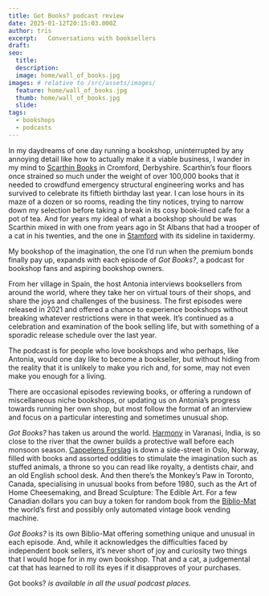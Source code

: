 ```yaml
---
title: Got Books? podcast review
date: 2025-01-12T20:15:03.000Z
author: tris
excerpt:   Conversations with booksellers
draft: 
seo:
  title:
  description:
  image: home/wall_of_books.jpg
images: # relative to /src/assets/images/
  feature: home/wall_of_books.jpg
  thumb: home/wall_of_books.jpg
  slide:
tags:
  - bookshops
  - podcasts
---
```


In my daydreams of one day running a bookshop, uninterrupted by any annoying detail like how to actually make it a viable business, I wander in my mind to [Scarthin Books](https://scarthinbooksonline.com) in Cromford, Derbyshire. Scarthin’s four floors once strained so much under the weight of over 100,000 books that it needed to crowdfund emergency structural engineering works and has survived to celebrate its fiftieth birthday last year. I can lose hours in its maze of a dozen or so rooms, reading the tiny notices, trying to narrow down my selection before taking a break in its cosy book-lined cafe for a pot of tea. And for years my ideal of what a bookshop should be was Scarthin mixed in with one from years ago in St Albans that had a trooper of a cat in his twenties, and the one in [Stamford](https://www.stmarysbooks.com) with its sideline in taxidermy. 

My bookshop of the imagination, the one I’d run when the premium bonds finally pay up, expands with each episode of *Got Books?*, a podcast for bookshop fans and aspiring bookshop owners. 

From her village in Spain, the host Antonia interviews booksellers from around the world, where they take her on virtual tours of their shops, and share the joys and challenges of the business. The first episodes were released in 2021 and offered a chance to experience bookshops without breaking whatever restrictions were in that week. It’s continued as a celebration and examination of the book selling life, but with something of a sporadic release schedule over the last year.

The podcast is for people who love bookshops and who perhaps, like Antonia, would one day like to become a bookseller, but without hiding from the reality that it is unlikely to make you rich and, for some, may not even make you enough for a living. 

There are occasional episodes reviewing books, or offering a rundown of miscellaneous niche bookshops, or updating us on Antonia’s progress towards running her own shop, but most follow the format of an interview and focus on a particular interesting and sometimes unusual shop.

*Got Books?* has taken us around the world. [Harmony](https://harmonybooksonline.com/Default.aspx) in Varanasi, India, is so close to the river that the owner builds a protective wall before each monsoon season. [Cappelens Forslag](https://www.cappelensforslag.no/english-cappelens-forslags-konversasjonsleksikon-cfkl) is down a side-street in Oslo, Norway, filled with books and assorted oddities to stimulate the imagination such as stuffed animals, a throne so you can read like royalty, a dentists chair, and an old English school desk. And then there’s the Monkey’s Paw in Toronto, Canada, specialising in unusual books from before 1980, such as the Art of Home Cheesemaking, and Bread Sculpture: The Edible Art. For a few Canadian dollars you can buy a token for random book from the [Biblio-Mat](https://vimeo.com/53679084) the world’s first and possibly only automated vintage book vending machine.

*Got Books?* is its own Biblio-Mat offering something unique and unusual in each episode. And, while it acknowledges the difficulties faced by independent book sellers, it’s never short of joy and curiosity two things that I would hope for in my own bookshop. That and a cat, a judgemental cat that has learned to roll its eyes if it disapproves of your purchases. 

Got books? *is available in all the usual podcast places.*
